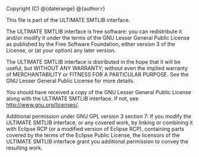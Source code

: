 Copyright (C) @{daterange} @{author:r}

This file is part of the ULTIMATE SMTLIB interface.

The ULTIMATE SMTLIB interface is free software: you can redistribute it and/or modify
it under the terms of the GNU Lesser General Public License as published
by the Free Software Foundation, either version 3 of the License, or
(at your option) any later version.

The ULTIMATE SMTLIB interface is distributed in the hope that it will be useful,
but WITHOUT ANY WARRANTY; without even the implied warranty of
MERCHANTABILITY or FITNESS FOR A PARTICULAR PURPOSE.  See the
GNU Lesser General Public License for more details.

You should have received a copy of the GNU Lesser General Public License
along with the ULTIMATE SMTLIB interface. If not, see <http://www.gnu.org/licenses/>.

Additional permission under GNU GPL version 3 section 7:
If you modify the ULTIMATE SMTLIB interface, or any covered work, by linking
or combining it with Eclipse RCP (or a modified version of Eclipse RCP), 
containing parts covered by the terms of the Eclipse Public License, the 
licensors of the ULTIMATE SMTLIB interface grant you additional permission 
to convey the resulting work.
